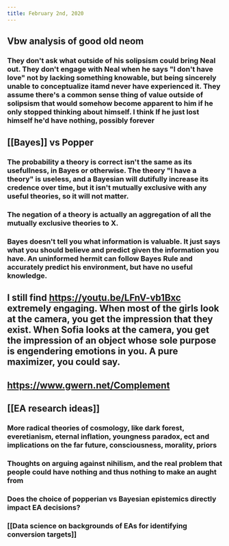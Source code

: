 ```yaml
---
title: February 2nd, 2020
---
```


## Vbw analysis of good old neom

### They don't ask what outside of his solipsism could bring Neal out. They don't engage with Neal when he says "I don't have love" not by lacking something knowable, but being sincerely unable to conceptualize itamd never have experienced it. They assume there's a common sense thing of value outside of solipsism that would somehow become apparent to him if he only stopped thinking about himself. I think If he just lost himself he'd have nothing, possibly forever 

## [[Bayes]] vs Popper
### The probability a theory is correct isn't the same as its usefullness, in Bayes or otherwise. The theory "I have a theory" is useless, and a Bayesian will dutifully increase its credence over time, but it isn't mutually exclusive with any useful theories, so it will not matter.

### The negation of a theory is actually an aggregation of all the mutually exclusive theories to X. 

### Bayes doesn't tell you what information is valuable. It just says what you should believe and predict given the information you have.  An uninformed hermit can follow Bayes Rule and accurately predict his environment, but have no useful knowledge.

## I still find  https://youtu.be/LFnV-vb1Bxc extremely engaging. When most of the girls look at the camera, you get the impression that they exist. When Sofia looks at the camera, you get the impression of an object whose sole purpose is engendering emotions in you. A pure maximizer, you could say.

## https://www.gwern.net/Complement

## [[EA research ideas]]
### More radical theories of cosmology, like dark forest, everetianism, eternal inflation, youngness paradox, ect and implications on the far future, consciousness, morality, priors

### Thoughts on arguing against nihilism, and the real problem that people could have nothing and thus nothing to make an aught from

### Does the choice of popperian vs Bayesian epistemics directly impact EA decisions?

### [[Data science on backgrounds of EAs for identifying conversion targets]]

### 
